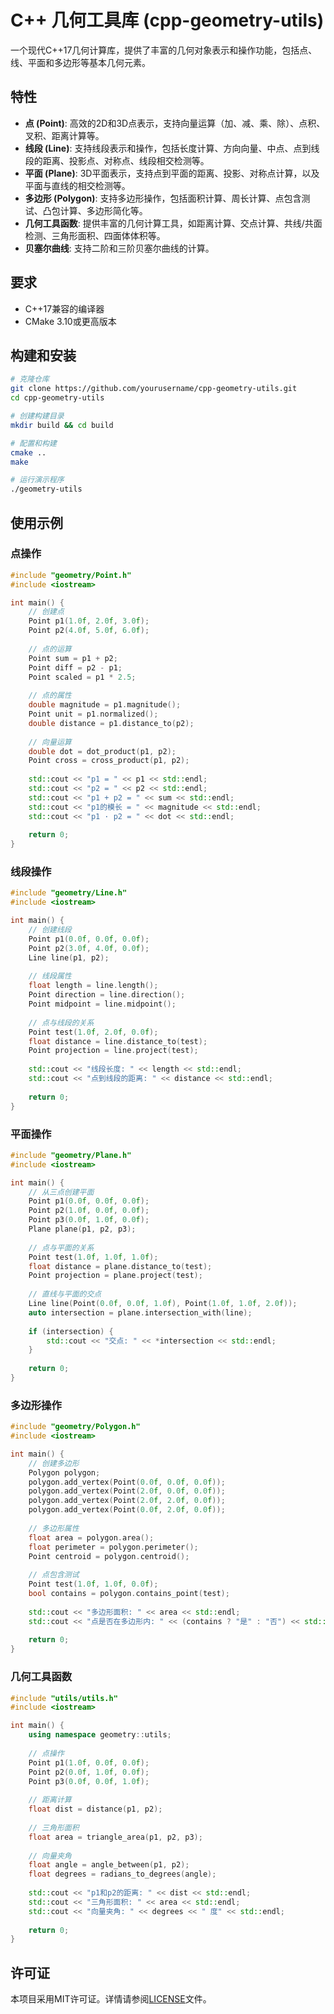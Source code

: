 # C++ 几何工具库 (cpp-geometry-utils)

一个现代C++17几何计算库，提供了丰富的几何对象表示和操作功能，包括点、线、平面和多边形等基本几何元素。

## 特性

- **点 (Point)**: 高效的2D和3D点表示，支持向量运算（加、减、乘、除）、点积、叉积、距离计算等。
- **线段 (Line)**: 支持线段表示和操作，包括长度计算、方向向量、中点、点到线段的距离、投影点、对称点、线段相交检测等。
- **平面 (Plane)**: 3D平面表示，支持点到平面的距离、投影、对称点计算，以及平面与直线的相交检测等。
- **多边形 (Polygon)**: 支持多边形操作，包括面积计算、周长计算、点包含测试、凸包计算、多边形简化等。
- **几何工具函数**: 提供丰富的几何计算工具，如距离计算、交点计算、共线/共面检测、三角形面积、四面体体积等。
- **贝塞尔曲线**: 支持二阶和三阶贝塞尔曲线的计算。

## 要求

- C++17兼容的编译器
- CMake 3.10或更高版本

## 构建和安装

```bash
# 克隆仓库
git clone https://github.com/yourusername/cpp-geometry-utils.git
cd cpp-geometry-utils

# 创建构建目录
mkdir build && cd build

# 配置和构建
cmake ..
make

# 运行演示程序
./geometry-utils
```

## 使用示例

### 点操作

```cpp
#include "geometry/Point.h"
#include <iostream>

int main() {
    // 创建点
    Point p1(1.0f, 2.0f, 3.0f);
    Point p2(4.0f, 5.0f, 6.0f);
    
    // 点的运算
    Point sum = p1 + p2;
    Point diff = p2 - p1;
    Point scaled = p1 * 2.5;
    
    // 点的属性
    double magnitude = p1.magnitude();
    Point unit = p1.normalized();
    double distance = p1.distance_to(p2);
    
    // 向量运算
    double dot = dot_product(p1, p2);
    Point cross = cross_product(p1, p2);
    
    std::cout << "p1 = " << p1 << std::endl;
    std::cout << "p2 = " << p2 << std::endl;
    std::cout << "p1 + p2 = " << sum << std::endl;
    std::cout << "p1的模长 = " << magnitude << std::endl;
    std::cout << "p1 · p2 = " << dot << std::endl;
    
    return 0;
}
```

### 线段操作

```cpp
#include "geometry/Line.h"
#include <iostream>

int main() {
    // 创建线段
    Point p1(0.0f, 0.0f, 0.0f);
    Point p2(3.0f, 4.0f, 0.0f);
    Line line(p1, p2);
    
    // 线段属性
    float length = line.length();
    Point direction = line.direction();
    Point midpoint = line.midpoint();
    
    // 点与线段的关系
    Point test(1.0f, 2.0f, 0.0f);
    float distance = line.distance_to(test);
    Point projection = line.project(test);
    
    std::cout << "线段长度: " << length << std::endl;
    std::cout << "点到线段的距离: " << distance << std::endl;
    
    return 0;
}
```

### 平面操作

```cpp
#include "geometry/Plane.h"
#include <iostream>

int main() {
    // 从三点创建平面
    Point p1(0.0f, 0.0f, 0.0f);
    Point p2(1.0f, 0.0f, 0.0f);
    Point p3(0.0f, 1.0f, 0.0f);
    Plane plane(p1, p2, p3);
    
    // 点与平面的关系
    Point test(1.0f, 1.0f, 1.0f);
    float distance = plane.distance_to(test);
    Point projection = plane.project(test);
    
    // 直线与平面的交点
    Line line(Point(0.0f, 0.0f, 1.0f), Point(1.0f, 1.0f, 2.0f));
    auto intersection = plane.intersection_with(line);
    
    if (intersection) {
        std::cout << "交点: " << *intersection << std::endl;
    }
    
    return 0;
}
```

### 多边形操作

```cpp
#include "geometry/Polygon.h"
#include <iostream>

int main() {
    // 创建多边形
    Polygon polygon;
    polygon.add_vertex(Point(0.0f, 0.0f, 0.0f));
    polygon.add_vertex(Point(2.0f, 0.0f, 0.0f));
    polygon.add_vertex(Point(2.0f, 2.0f, 0.0f));
    polygon.add_vertex(Point(0.0f, 2.0f, 0.0f));
    
    // 多边形属性
    float area = polygon.area();
    float perimeter = polygon.perimeter();
    Point centroid = polygon.centroid();
    
    // 点包含测试
    Point test(1.0f, 1.0f, 0.0f);
    bool contains = polygon.contains_point(test);
    
    std::cout << "多边形面积: " << area << std::endl;
    std::cout << "点是否在多边形内: " << (contains ? "是" : "否") << std::endl;
    
    return 0;
}
```

### 几何工具函数

```cpp
#include "utils/utils.h"
#include <iostream>

int main() {
    using namespace geometry::utils;
    
    // 点操作
    Point p1(1.0f, 0.0f, 0.0f);
    Point p2(0.0f, 1.0f, 0.0f);
    Point p3(0.0f, 0.0f, 1.0f);
    
    // 距离计算
    float dist = distance(p1, p2);
    
    // 三角形面积
    float area = triangle_area(p1, p2, p3);
    
    // 向量夹角
    float angle = angle_between(p1, p2);
    float degrees = radians_to_degrees(angle);
    
    std::cout << "p1和p2的距离: " << dist << std::endl;
    std::cout << "三角形面积: " << area << std::endl;
    std::cout << "向量夹角: " << degrees << " 度" << std::endl;
    
    return 0;
}
```

## 许可证

本项目采用MIT许可证。详情请参阅[LICENSE](LICENSE)文件。